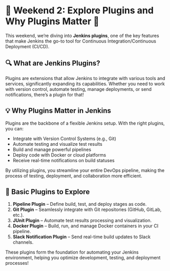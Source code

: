 # 🚀 Weekend 2: Explore Plugins and Why Plugins Matter 🚀

This weekend, we’re diving into **Jenkins plugins**, one of the key features that make Jenkins the go-to tool for Continuous Integration/Continuous Deployment (CI/CD).

## 🔍 What are Jenkins Plugins?
Plugins are extensions that allow Jenkins to integrate with various tools and services, significantly expanding its capabilities. Whether you need to work with version control, automate testing, manage deployments, or send notifications, there’s a plugin for that!

## 💡 Why Plugins Matter in Jenkins
Plugins are the backbone of a flexible Jenkins setup. With the right plugins, you can:
- Integrate with Version Control Systems (e.g., Git)
- Automate testing and visualize test results
- Build and manage powerful pipelines
- Deploy code with Docker or cloud platforms
- Receive real-time notifications on build statuses

By utilizing plugins, you streamline your entire DevOps pipeline, making the process of testing, deployment, and collaboration more efficient.

## 🔧 Basic Plugins to Explore
1. **Pipeline Plugin** – Define build, test, and deploy stages as code.
2. **Git Plugin** – Seamlessly integrate with Git repositories (GitHub, GitLab, etc.).
3. **JUnit Plugin** – Automate test results processing and visualization.
4. **Docker Plugin** – Build, run, and manage Docker containers in your CI pipeline.
5. **Slack Notification Plugin** – Send real-time build updates to Slack channels.

These plugins form the foundation for automating your Jenkins environment, helping you optimize development, testing, and deployment processes!
